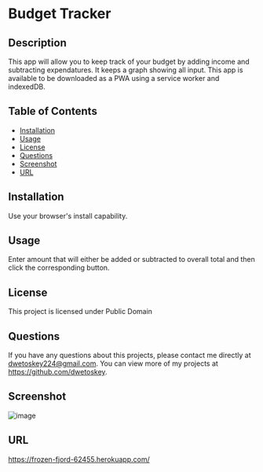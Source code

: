 # Budget Tracker
  
  ## Description 
  This app will allow you to keep track of your budget by adding income and subtracting expendatures. It keeps a graph showing all input. This app is available to be downloaded as a PWA using a service worker and indexedDB.
  ## Table of Contents
  * [Installation](#installation)
  * [Usage](#usage)
  * [License](#license)
  * [Questions](#questions)
  * [Screenshot](#screenshot)
  * [URL](#url)
  
  ## Installation 
  Use your browser's install capability.
  ## Usage 
  Enter amount that will either be added or subtracted to overall total and then click the corresponding button.
  ## License 
  This project is licensed under Public Domain
  ## Questions
  If you have any questions about this projects, please contact me directly at dwetoskey224@gmail.com. You can view more of my projects at https://github.com/dwetoskey.
  ## Screenshot
  ![image](https://user-images.githubusercontent.com/93551304/162631661-a9331e76-9d04-49ac-8b25-c9b60617c73f.png)
  ## URL
  https://frozen-fjord-62455.herokuapp.com/
